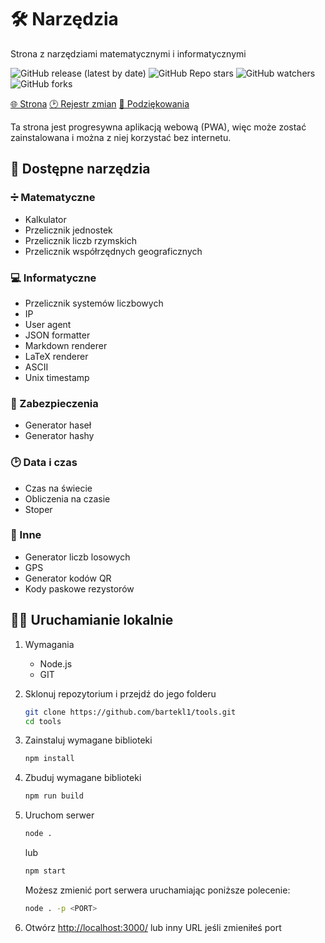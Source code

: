 # 🛠 Narzędzia

Strona z narzędziami matematycznymi i informatycznymi

![GitHub release (latest by date)](https://img.shields.io/github/v/release/bartekl1/tools?style=flat-square)
![GitHub Repo stars](https://img.shields.io/github/stars/bartekl1/tools?style=flat-square)
![GitHub watchers](https://img.shields.io/github/watchers/bartekl1/tools?style=flat-square)
![GitHub forks](https://img.shields.io/github/forks/bartekl1/tools?style=flat-square)

[🌐 Strona](https://bartekl1.github.io/tools)
[🕑 Rejestr zmian](CHANGELOG_PL.md)
[🎁 Podziękowania](ACKNOWLEDGEMENTS_PL.md)

Ta strona jest progresywna aplikacją webową (PWA), więc może zostać zainstalowana i można z niej korzystać bez internetu.

## 📝 Dostępne narzędzia

### ➗ Matematyczne

- Kalkulator
- Przelicznik jednostek
- Przelicznik liczb rzymskich
- Przelicznik współrzędnych geograficznych

### 💻 Informatyczne

- Przelicznik systemów liczbowych
- IP
- User agent
- JSON formatter
- Markdown renderer
- LaTeX renderer
- ASCII
- Unix timestamp

### 🔑 Zabezpieczenia

- Generator haseł
- Generator hashy

### 🕑 Data i czas

- Czas na świecie
- Obliczenia na czasie
- Stoper

### 📄 Inne

- Generator liczb losowych
- GPS
- Generator kodów QR
- Kody paskowe rezystorów

## 👨‍💻 Uruchamianie lokalnie

1. Wymagania
    - Node.js
    - GIT

2. Sklonuj repozytorium i przejdź do jego folderu

    ```bash
    git clone https://github.com/bartekl1/tools.git
    cd tools
    ```

3. Zainstaluj wymagane biblioteki

    ```bash
    npm install
    ```

4. Zbuduj wymagane biblioteki

    ```bash
    npm run build
    ```

5. Uruchom serwer

    ```bash
    node .
    ```

    lub

    ```bash
    npm start
    ```

    Możesz zmienić port serwera uruchamiając poniższe polecenie:

    ```bash
    node . -p <PORT>
    ```

6. Otwórz [http://localhost:3000/](http://localhost:3000/) lub inny URL jeśli zmieniłeś port

